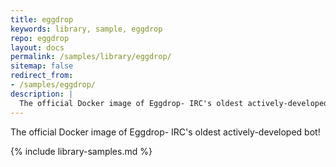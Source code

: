 ```yaml
---
title: eggdrop
keywords: library, sample, eggdrop
repo: eggdrop
layout: docs
permalink: /samples/library/eggdrop/
sitemap: false
redirect_from:
- /samples/eggdrop/
description: |
  The official Docker image of Eggdrop- IRC's oldest actively-developed bot!
---
```


The official Docker image of Eggdrop- IRC's oldest actively-developed bot!


{% include library-samples.md %}
